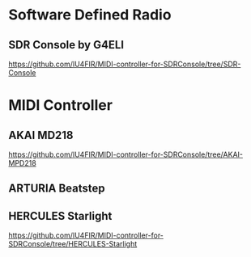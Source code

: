 # Software Defined Radio
## SDR Console by G4ELI
https://github.com/IU4FIR/MIDI-controller-for-SDRConsole/tree/SDR-Console

# MIDI Controller

## AKAI MD218
https://github.com/IU4FIR/MIDI-controller-for-SDRConsole/tree/AKAI-MPD218

## ARTURIA Beatstep

## HERCULES Starlight
https://github.com/IU4FIR/MIDI-controller-for-SDRConsole/tree/HERCULES-Starlight
